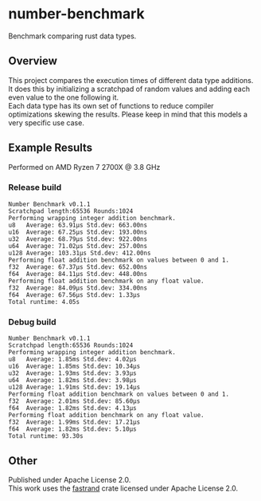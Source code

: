 # number-benchmark
Benchmark comparing rust data types. 
## Overview
This project compares the execution times of different data type additions.  
It does this by initializing a scratchpad of random values and adding each even value to the one following it.  
Each data type has its own set of functions to reduce compiler optimizations skewing the results.
Please keep in mind that this models a very specific use case.  
## Example Results
Performed on AMD Ryzen 7 2700X @ 3.8 GHz
### Release build

```
Number Benchmark v0.1.1
Scratchpad length:65536 Rounds:1024
Performing wrapping integer addition benchmark.
u8   Average: 63.91µs Std.dev: 663.00ns
u16  Average: 67.25µs Std.dev: 193.00ns
u32  Average: 68.79µs Std.dev: 922.00ns
u64  Average: 71.02µs Std.dev: 257.00ns
u128 Average: 103.31µs Std.dev: 412.00ns
Performing float addition benchmark on values between 0 and 1.
f32  Average: 67.37µs Std.dev: 652.00ns
f64  Average: 84.11µs Std.dev: 448.00ns
Performing float addition benchmark on any float value.
f32  Average: 84.09µs Std.dev: 334.00ns
f64  Average: 67.56µs Std.dev: 1.33µs
Total runtime: 4.05s
```

### Debug build

```
Number Benchmark v0.1.1
Scratchpad length:65536 Rounds:1024
Performing wrapping integer addition benchmark.  
u8   Average: 1.85ms Std.dev: 4.02µs  
u16  Average: 1.85ms Std.dev: 10.34µs  
u32  Average: 1.93ms Std.dev: 3.93µs  
u64  Average: 1.82ms Std.dev: 3.98µs  
u128 Average: 1.91ms Std.dev: 19.14µs  
Performing float addition benchmark on values between 0 and 1.  
f32  Average: 2.01ms Std.dev: 85.60µs  
f64  Average: 1.82ms Std.dev: 4.13µs  
Performing float addition benchmark on any float value.  
f32  Average: 1.99ms Std.dev: 17.21µs  
f64  Average: 1.82ms Std.dev: 5.10µs  
Total runtime: 93.30s
```

## Other
Published under Apache License 2.0.   
This work uses the [fastrand](https://github.com/smol-rs/fastrand) crate licensed under Apache License 2.0.